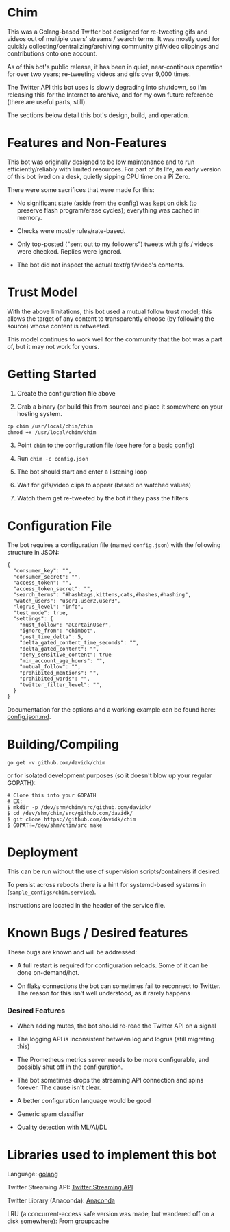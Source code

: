 # Chim

This was a Golang-based Twitter bot designed for re-tweeting gifs and videos out of multiple users' streams / search terms. It was mostly used for quickly collecting/centralizing/archiving community gif/video clippings and contributions onto one account.

As of this bot's public release, it has been in quiet, near-continous operation for over two years; re-tweeting videos and gifs over 9,000 times.

The Twitter API this bot uses is slowly degrading into shutdown, so i'm releasing this for the Internet to archive, and for my own future reference (there are useful parts, still).

The sections below detail this bot's design, build, and operation.

# Features and Non-Features

This bot was originally designed to be low maintenance and to run efficiently/reliably with limited resources. For part of its life, an early version of this bot lived on a desk, quietly sipping CPU time on a Pi Zero.

There were some sacrifices that were made for this:

* No significant state (aside from the config) was kept on disk (to preserve flash program/erase cycles); everything was cached in memory.

* Checks were mostly rules/rate-based.

* Only top-posted ("sent out to my followers") tweets with gifs / videos were checked. Replies were ignored.

* The bot did not inspect the actual text/gif/video's contents.

# Trust Model

With the above limitations, this bot used a mutual follow trust model; this allows the target of any content to transparently choose (by following the source) whose content is retweeted.

This model continues to work well for the community that the bot was a part of, but it may not work for yours.

# Getting Started

1. Create the configuration file above

2. Grab a binary (or build this from source) and place it somewhere on your hosting system. 

```
cp chim /usr/local/chim/chim
chmod +x /usr/local/chim/chim
```

3. Point `chim` to the configuration file (see here for a [basic config](config.json.md))

4. Run `chim -c config.json`

5. The bot should start and enter a listening loop

6. Wait for gifs/video clips to appear (based on watched values)

7. Watch them get re-tweeted by the bot if they pass the filters

# Configuration File

The bot requires a configuration file (named `config.json`) with the following structure in JSON:

```
{
  "consumer_key": "",
  "consumer_secret": "",
  "access_token": "",
  "access_token_secret": "",
  "search_terms": "#hashtags,kittens,cats,#hashes,#hashing",
  "watch_users": "user1,user2,user3",
  "logrus_level": "info",
  "test_mode": true,
  "settings": {
    "must_follow": "aCertainUser",
    "ignore_from": "chimbot",
    "post_time_delta": 5,
    "delta_gated_content_time_seconds": "",
    "delta_gated_content": "",
    "deny_sensitive_content": true
    "min_account_age_hours": "",
    "mutual_follow": "",
    "prohibited_mentions": "",
    "prohibited_words": "",
    "twitter_filter_level": "",
  }
}
```

Documentation for the options and a working example can be found here: [config.json.md](config.json.md).

# Building/Compiling

```
go get -v github.com/davidk/chim
```
or for isolated development purposes (so it doesn't blow up your regular GOPATH):

```
# Clone this into your GOPATH
# EX: 
$ mkdir -p /dev/shm/chim/src/github.com/davidk/
$ cd /dev/shm/chim/src/github.com/davidk/
$ git clone https://github.com/davidk/chim
$ GOPATH=/dev/shm/chim/src make

```

# Deployment

This can be run without the use of supervision scripts/containers if desired.

To persist across reboots there is a hint for systemd-based systems in (`sample_configs/chim.service`).

Instructions are located in the header of the service file.

# Known Bugs / Desired features

These bugs are known and will be addressed:

* A full restart is required for configuration reloads. Some of it can
be done on-demand/hot.

* On flaky connections the bot can sometimes fail to reconnect to Twitter. The reason
  for this isn't well understood, as it rarely happens

### Desired Features

* When adding mutes, the bot should re-read the Twitter API on a signal

* The logging API is inconsistent between log and logrus (still migrating this)

* The Prometheus metrics server needs to be more configurable, and possibly shut off in the configuration.

* The bot sometimes drops the streaming API connection and spins forever. The cause isn't clear.

* A better configuration language would be good

* Generic spam classifier

* Quality detection with ML/AI/DL

# Libraries used to implement this bot

Language: [golang](https://golang.org/)

Twitter Streaming API: [Twitter Streaming API](https://dev.twitter.com/streaming/overview)

Twitter Library (Anaconda): [Anaconda](https://github.com/ChimeraCoder/anaconda)

LRU (a concurrent-access safe version was made, but wandered off on a disk somewhere): From [groupcache](https://github.com/golang/groupcache)
